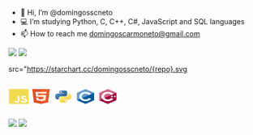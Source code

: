 - 👋 Hi, I’m @domingosscneto
- 💻 I’m studying Python, C, C++, C#, JavaScript and SQL languages 
- 📫 How to reach me domingoscarmoneto@gmail.com

<img height="160em" src="https://github-readme-stats.vercel.app/api?username=domingosscneto&show_icons=true&theme=dracula&include_all_commits=true&count_private=true"/>  
<img height="160em" src="https://github-readme-stats.vercel.app/api/top-langs/?username=domingosscneto&layout=compact&langs_count=7&theme=dracula"/>

src="https://starchart.cc/domingosscneto/{repo}.svg

<div style="display: inline_block"><br>
  <img align="center" alt="Js" height="30" width="40" src="https://raw.githubusercontent.com/devicons/devicon/master/icons/javascript/javascript-plain.svg">
  <img align="center" alt="HTML" height="30" width="40" src="https://raw.githubusercontent.com/devicons/devicon/master/icons/html5/html5-original.svg">
  <img align="center" alt="Python" height="30" width="40" src="https://raw.githubusercontent.com/devicons/devicon/master/icons/python/python-original.svg"> 
  <img align="center" alt="Python" height="30" width="40" src="https://github.com/devicons/devicon/blob/master/icons/c/c-original.svg">
  <img align="center" alt="Python" height="30" width="40" src="https://github.com/devicons/devicon/blob/master/icons/cplusplus/cplusplus-original.svg">
</div>

##
<div> 
  <a href = "mailto:domingoscarmoneto@gmail.com"><img src="https://img.shields.io/badge/-Gmail-%23333?style=for-the-badge&logo=gmail&logoColor=white" target="_blank"></a>
  <a href="https://linkedin.com/in/domingosscneto/" target="_blank"><img src="https://img.shields.io/badge/-LinkedIn-%230077B5?style=for-the-badge&logo=linkedin&logoColor=white" target="_blank"></a>
</div>
